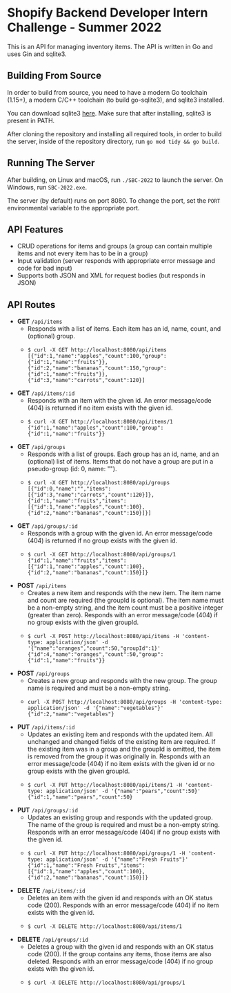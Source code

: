 # Shopify Backend Developer Intern Challenge - Summer 2022
This is an API for managing inventory items. The API is written in Go and uses Gin and sqlite3.

## Building From Source
In order to build from source, you need to have a modern Go toolchain (1.15+), a modern C/C++ toolchain (to build go-sqlite3), and sqlite3 installed.

You can download sqlite3 [here](https://www.sqlite.org/download.html). Make sure that after installing, sqlite3 is present in PATH.

After cloning the repository and installing all required tools, in order to build the server, inside of the repository directory, run `go mod tidy && go build`.

## Running The Server
After building, on Linux and macOS, run `./SBC-2022` to launch the server. On Windows, run `SBC-2022.exe`. 

The server (by default) runs on port 8080. To change the port, set the `PORT` environmental variable to the appropriate port.

## API Features
- CRUD operations for items and groups (a group can contain multiple items and not every item has to be in a group)
- Input validation (server responds with appropriate error message and code for bad input)
- Supports both JSON and XML for request bodies (but responds in JSON)

## API Routes
- **GET** `/api/items`
  - Responds with a list of items. Each item has an id, name, count, and (optional) group.
  - ```
    $ curl -X GET http://localhost:8080/api/items
    [{"id":1,"name":"apples","count":100,"group":{"id":1,"name":"fruits"}},{"id":2,"name":"bananas","count":150,"group":{"id":1,"name":"fruits"}},{"id":3,"name":"carrots","count":120}]
    ```
- **GET** `/api/items/:id`
  - Responds with an item with the given id. An error message/code (404) is returned if no item exists with the given id.
  - ```
    $ curl -X GET http://localhost:8080/api/items/1
    {"id":1,"name":"apples","count":100,"group":{"id":1,"name":"fruits"}}
    ```
- **GET** `/api/groups`
  - Responds with a list of groups. Each group has an id, name, and an (optional) list of items. Items that do not have a group are put in a pseudo-group (id: 0, name: "").
  - ```
    $ curl -X GET http://localhost:8080/api/groups
    [{"id":0,"name":"","items":[{"id":3,"name":"carrots","count":120}]},{"id":1,"name":"fruits","items":[{"id":1,"name":"apples","count":100},{"id":2,"name":"bananas","count":150}]}]
    ```
- **GET** `/api/groups/:id`
  - Responds with a group with the given id. An error message/code (404) is returned if no group exists with the given id.
  - ```
    $ curl -X GET http://localhost:8080/api/groups/1
    {"id":1,"name":"fruits","items":[{"id":1,"name":"apples","count":100},{"id":2,"name":"bananas","count":150}]}
    ```
- **POST** `/api/items`
  - Creates a new item and responds with the new item. The item name and count are required (the groupId is optional). The item name must be a non-empty string, and the item count must be a positive integer (greater than zero). Responds with an error message/code (404) if no group exists with the given groupId.
  - ```
    $ curl -X POST http://localhost:8080/api/items -H 'content-type: application/json' -d '{"name":"oranges","count":50,"groupId":1}'
    {"id":4,"name":"oranges","count":50,"group":{"id":1,"name":"fruits"}}
    ```
- **POST** `/api/groups`
  - Creates a new group and responds with the new group. The group name is required and must be a non-empty string.
  - ```
    curl -X POST http://localhost:8080/api/groups -H 'content-type: application/json' -d '{"name":"vegetables"}'
    {"id":2,"name":"vegetables"}
    ```
- **PUT** `/api/items/:id`
  - Updates an existing item and responds with the updated item. All unchanged and changed fields of the existing item are required. If the existing item was in a group and the groupId is omitted, the item is removed from the group it was originally in. Responds with an error message/code (404) if no item exists with the given id or no group exists with the given groupId.
  - ```
    $ curl -X PUT http://localhost:8080/api/items/1 -H 'content-type: application/json' -d '{"name":"pears","count":50}'
    {"id":1,"name":"pears","count":50}
    ```
- **PUT** `/api/groups/:id`
  - Updates an existing group and responds with the updated group. The name of the group is required and must be a non-empty string. Responds with an error message/code (404) if no group exists with the given id.
  - ```
    $ curl -X PUT http://localhost:8080/api/groups/1 -H 'content-type: application/json' -d '{"name":"Fresh Fruits"}'
    {"id":1,"name":"Fresh Fruits","items":[{"id":1,"name":"apples","count":100},{"id":2,"name":"bananas","count":150}]}
    ```
- **DELETE** `/api/items/:id`
  - Deletes an item with the given id and responds with an OK status code (200). Responds with an error message/code (404) if no item exists with the given id.
  - ```
    $ curl -X DELETE http://localhost:8080/api/items/1
    ```
- **DELETE** `/api/groups/:id`
  - Deletes a group with the given id and responds with an OK status code (200). If the group contains any items, those items are also deleted. Responds with an error message/code (404) if no group exists with the given id.
  - ```
    $ curl -X DELETE http://localhost:8080/api/groups/1
    ```
